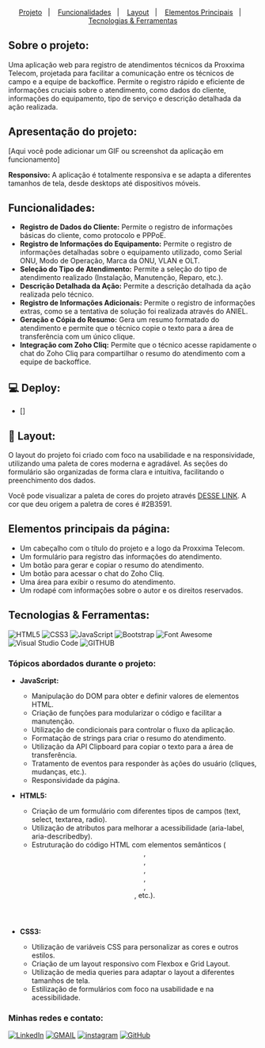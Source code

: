 <p align="center">
  <a href="#projeto">Projeto</a>   |   
  <a href="#funcionalidades">Funcionalidades</a>   |   
  <a href="#layout">Layout</a>   |   
  <a href="#elementosprincipais">Elementos Principais</a>   |   
  <a href="#tecnologias-ferramentas">Tecnologias & Ferramentas</a>
</p>

## Sobre o projeto:

Uma aplicação web para registro de atendimentos técnicos da Proxxima Telecom, projetada para facilitar a comunicação entre os técnicos de campo e a equipe de backoffice. Permite o registro rápido e eficiente de informações cruciais sobre o atendimento, como dados do cliente, informações do equipamento, tipo de serviço e descrição detalhada da ação realizada.

<h2 id="projeto">Apresentação do projeto:</h2> 

[Aqui você pode adicionar um GIF ou screenshot da aplicação em funcionamento]

**Responsivo:** A aplicação é totalmente responsiva e se adapta a diferentes tamanhos de tela, desde desktops até dispositivos móveis.

<h2 id="funcionalidades">Funcionalidades:</h2>

*   **Registro de Dados do Cliente:** Permite o registro de informações básicas do cliente, como protocolo e PPPoE.
*   **Registro de Informações do Equipamento:** Permite o registro de informações detalhadas sobre o equipamento utilizado, como Serial ONU, Modo de Operação, Marca da ONU, VLAN e OLT.
*   **Seleção do Tipo de Atendimento:** Permite a seleção do tipo de atendimento realizado (Instalação, Manutenção, Reparo, etc.).
*   **Descrição Detalhada da Ação:** Permite a descrição detalhada da ação realizada pelo técnico.
*   **Registro de Informações Adicionais:** Permite o registro de informações extras, como se a tentativa de solução foi realizada através do ANIEL.
*   **Geração e Cópia do Resumo:** Gera um resumo formatado do atendimento e permite que o técnico copie o texto para a área de transferência com um único clique.
*   **Integração com Zoho Cliq:** Permite que o técnico acesse rapidamente o chat do Zoho Cliq para compartilhar o resumo do atendimento com a equipe de backoffice.

## 💻 Deploy:

- []

<h2 id="layout">🔖 Layout:</h2> 

O layout do projeto foi criado com foco na usabilidade e na responsividade, utilizando uma paleta de cores moderna e agradável. As seções do formulário são organizadas de forma clara e intuitiva, facilitando o preenchimento dos dados.

Você pode visualizar a paleta de cores do projeto através [DESSE LINK](https://uicolors.app/create). A cor que deu origem a paletra de cores é #2B3591.

<h2 id="elementosprincipais">Elementos principais da página:</h2>

*   Um cabeçalho com o título do projeto e a logo da Proxxima Telecom.
*   Um formulário para registro das informações do atendimento.
*   Um botão para gerar e copiar o resumo do atendimento.
*   Um botão para acessar o chat do Zoho Cliq.
*   Uma área para exibir o resumo do atendimento.
*   Um rodapé com informações sobre o autor e os direitos reservados.

<h2 id="tecnologias-ferramentas">Tecnologias & Ferramentas:</h2>

![HTML5](https://img.shields.io/badge/html5-%23E34F26.svg?style=for-the-badge&logo=html5&logoColor=white)
![CSS3](https://img.shields.io/badge/css3-%231572B6.svg?style=for-the-badge&logo=css3&logoColor=white)
![JavaScript](https://img.shields.io/badge/javascript-%23323330.svg?style=for-the-badge&logo=javascript&logoColor=%23F7DF1E)
![Bootstrap](https://img.shields.io/badge/bootstrap-%23563D7C.svg?style=for-the-badge&logo=bootstrap&logoColor=white)
![Font Awesome](https://img.shields.io/badge/Font%20Awesome-394A59?style=for-the-badge&logo=font%20awesome&logoColor=%236AF)
![Visual Studio Code](https://img.shields.io/badge/Visual%20Studio%20Code-0078d7.svg?style=for-the-badge&logo=visual-studio-code&logoColor=white)
![GITHUB](https://img.shields.io/badge/github-18212d.svg?style=for-the-badge&logo=github&logoColor=white)

### Tópicos abordados durante o projeto:

*   **JavaScript:**

    *   Manipulação do DOM para obter e definir valores de elementos HTML.
    *   Criação de funções para modularizar o código e facilitar a manutenção.
    *   Utilização de condicionais para controlar o fluxo da aplicação.
    *   Formatação de strings para criar o resumo do atendimento.
    *   Utilização da API Clipboard para copiar o texto para a área de transferência.
    *   Tratamento de eventos para responder às ações do usuário (cliques, mudanças, etc.).
    *   Responsividade da página.
*   **HTML5:**

    *   Criação de um formulário com diferentes tipos de campos (text, select, textarea, radio).
    *   Utilização de atributos para melhorar a acessibilidade (aria-label, aria-describedby).
    *   Estruturação do código HTML com elementos semânticos (<header>, <nav>, <main>, <aside>, <footer>, <section>, etc.).
*   **CSS3:**

    *   Utilização de variáveis CSS para personalizar as cores e outros estilos.
    *   Criação de um layout responsivo com Flexbox e Grid Layout.
    *   Utilização de media queries para adaptar o layout a diferentes tamanhos de tela.
    *   Estilização de formulários com foco na usabilidade e na acessibilidade.


### Minhas redes e contato: 

<a href="https://www.linkedin.com/in/gabriel-albuquerque-souza-desenvolvedor/" target="_blank" >![LinkedIn](https://img.shields.io/badge/linkedin-%230077B5.svg?style=for-the-badge&logo=linkedin&logoColor=white)</a>
<a href="mailto:contato_gabriel_albuquerque@hotmail.com" target="_blank" >![GMAIL](https://img.shields.io/badge/GMAIL-D14836.svg?style=for-the-badge&logo=gmail&logoColor=white)</a>
<a href="https://www.instagram.com/gabriell.dat/" target="_blank" >![instagram](https://img.shields.io/badge/-Instagram-%23E4405F?style=for-the-badge&logo=instagram&logoColor=white)</a>
<a href="https://github.com/gabrieldev071" target="_blank" >![GitHub](https://img.shields.io/badge/github-18212d.svg?style=for-the-badge&logo=github&logoColor=white)</a>
